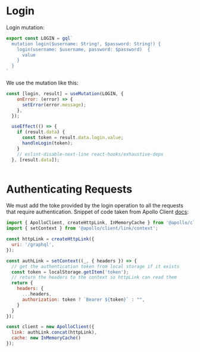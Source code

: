 # Login

Login mutation:
```js
export const LOGIN = gql`
  mutation login($username: String!, $password: String!) {
    login(username: $username, password: $password)  {
      value
    }
  }
`
```

We use the mutation like this:
```js
const [login, result] = useMutation(LOGIN, {
    onError: (error) => {
      setError(error.message);
    },
  });

  useEffect(() => {
    if (result.data) {
      const token = result.data.login.value;
      handleLogin(token);
    }
    // eslint-disable-next-line react-hooks/exhaustive-deps
  }, [result.data]);
  
```

# Authenticating Requests

We must add the toke provided by the login operation to all the requests that require authentication. Snippet of code taken from Apollo Client [docs](https://www.apollographql.com/docs/react/networking/authentication/):

```js
import { ApolloClient, createHttpLink, InMemoryCache } from '@apollo/client';
import { setContext } from '@apollo/client/link/context';

const httpLink = createHttpLink({
  uri: '/graphql',
});

const authLink = setContext((_, { headers }) => {
  // get the authentication token from local storage if it exists
  const token = localStorage.getItem('token');
  // return the headers to the context so httpLink can read them
  return {
    headers: {
      ...headers,
      authorization: token ? `Bearer ${token}` : "",
    }
  }
});

const client = new ApolloClient({
  link: authLink.concat(httpLink),
  cache: new InMemoryCache()
});
```